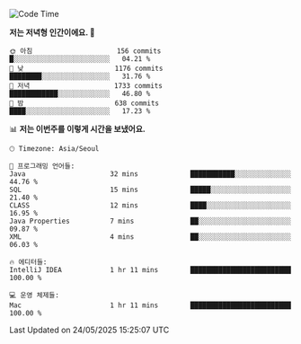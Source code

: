   <!--START_SECTION:waka-->
![Code Time](http://img.shields.io/badge/Code%20Time-632%20hrs%202%20mins-blue)

**저는 저녁형 인간이에요. 🦉** 

```text
🌞 아침                     156 commits         █░░░░░░░░░░░░░░░░░░░░░░░░   04.21 % 
🌆 낮　                     1176 commits        ████████░░░░░░░░░░░░░░░░░   31.76 % 
🌃 저녁                     1733 commits        ████████████░░░░░░░░░░░░░   46.80 % 
🌙 밤　                     638 commits         ████░░░░░░░░░░░░░░░░░░░░░   17.23 % 
```


📊 **저는 이번주를 이렇게 시간을 보냈어요.** 

```text
🕑︎ Timezone: Asia/Seoul

💬 프로그래밍 언어들: 
Java                     32 mins             ███████████░░░░░░░░░░░░░░   44.76 % 
SQL                      15 mins             █████░░░░░░░░░░░░░░░░░░░░   21.40 % 
CLASS                    12 mins             ████░░░░░░░░░░░░░░░░░░░░░   16.95 % 
Java Properties          7 mins              ██░░░░░░░░░░░░░░░░░░░░░░░   09.87 % 
XML                      4 mins              ██░░░░░░░░░░░░░░░░░░░░░░░   06.03 % 

🔥 에디터들: 
IntelliJ IDEA            1 hr 11 mins        █████████████████████████   100.00 % 

💻 운영 체제들: 
Mac                      1 hr 11 mins        █████████████████████████   100.00 % 
```


 Last Updated on 24/05/2025 15:25:07 UTC
<!--END_SECTION:waka-->
